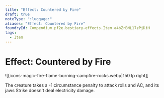 ```yaml
---
title: "Effect: Countered by Fire"
draft: true
noteType: ":luggage:"
aliases: "Effect: Countered by Fire"
foundryId: Compendium.pf2e.bestiary-effects.Item.a4bZrBNL17zPjDiH
tags:
  - Item
---
```


# Effect: Countered by Fire
![[icons-magic-fire-flame-burning-campfire-rocks.webp|150 lp right]]

The creature takes a -1 circumstance penalty to attack rolls and AC, and its jaws Strike doesn't deal electricity damage.

